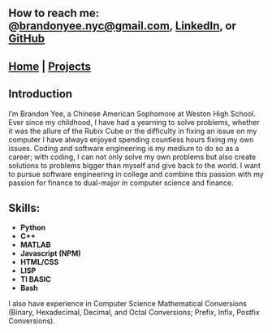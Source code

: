 How to reach me: @[brandonyee.nyc@gmail.com](mailto:brandonyee.nyc@gmail.com), [LinkedIn](https://www.linkedin.com/in/brandon-yee-0b335a284/), or [GitHub](https://github.com/brandonyee-cs)
---
[Home](https://brandonyee-cs.github.io/Brandon-Yee/)
 | 
[Projects](https://brandonyee-cs.github.io/Projects/)
--- 
## Introduction

I’m Brandon Yee, a Chinese American Sophomore at Weston High School. Ever since my childhood, I have had a yearning to solve problems, whether it was the allure of the Rubix Cube or the difficulty in fixing an issue on my computer I have always enjoyed spending countless hours fixing my own issues. Coding and software engineering is my medium to do so as a career; with coding, I can not only solve my own problems but also create solutions to problems bigger than myself and give back to the world. I want to pursue software engineering in college and combine this passion with my passion for finance to dual-major in computer science and finance. 

## Skills:
- **Python**
- **C++**
- **MATLAB**
- **Javascript (NPM)**
- **HTML/CSS**
- **LISP**
- **TI BASIC**
- **Bash**

I also have experience in Computer Science Mathematical Conversions (Binary, Hexadecimal, Decimal, and Octal Conversions; Prefix, Infix, Postfix Conversions).

